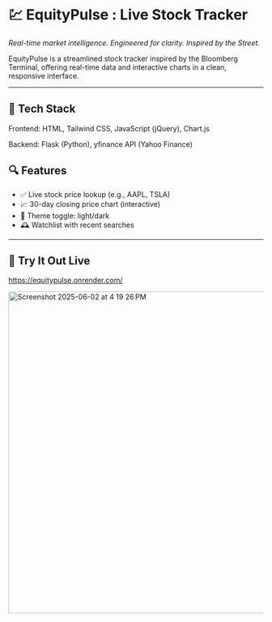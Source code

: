 # 💹 EquityPulse : Live Stock Tracker 
*Real-time market intelligence. Engineered for clarity. Inspired by the Street.*

EquityPulse is a streamlined stock tracker inspired by the Bloomberg Terminal, offering real-time data and interactive charts in a clean, responsive interface.


---

## 🔧 Tech Stack

Frontend: HTML, Tailwind CSS, JavaScript (jQuery), Chart.js 

Backend: Flask (Python), yfinance API (Yahoo Finance)

## 🔍 Features

- ✅ Live stock price lookup (e.g., AAPL, TSLA)
- 📈 30-day closing price chart (interactive)
- 🌙 Theme toggle: light/dark
- 🕰️ Watchlist with recent searches

---

## 🔗 Try It Out Live
https://equitypulse.onrender.com/


<img width="635" alt="Screenshot 2025-06-02 at 4 19 26 PM" src="https://github.com/user-attachments/assets/3fb43079-a944-4044-b44e-07f11cb22561" />

